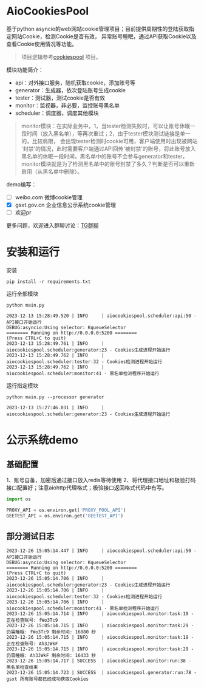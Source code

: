 # AioCookiesPool

基于python asyncio的web网站cookie管理项目；目前提供周期性的登陆获取指定网站Cookie，检测Cookie是否有效，
异常账号睡眠，通过API获取Cookie以及查看Cookie使用情况等功能。

> 项目逻辑参考[cookiespool](https://github.com/Python3WebSpider/cookiespool) 项目。

模块功能简介：
- api：对外接口服务，随机获取cookie，添加账号等
- generator：生成器，依次登陆账号生成cookie
- tester：测试器，测试cookie是否有效
- monitor：监视器，非必要，监控账号黑名单
- scheduler：调度器，调度其他模块

> monitor模块：在实际业务中，1，当tester检测失败时，可以让账号休眠一段时间（放入黑名单），等再次重试；2，由于tester模块测试链接是单一的，比较局限，
> 会出现tester检测时cookie可用，客户端使用时出现被网站
> '封禁'的情况，此时需要客户端通过API回传'被封禁'的账号，将此账号放入黑名单的休眠一段时间，黑名单中的账号不会参与generator和tester，
> monitor模块就是为了检测黑名单中的账号封禁了多久？判断是否可以重新启用（从黑名单中删除）。

demo编写：
- [ ] weibo.com 微博cookie管理
- [x] gsxt.gov.cn 企业信息公示系统cookie管理
- [ ] 欢迎pr

更多问题，欢迎进入群聊讨论：[TG群聊](https://t.me/+If_iQcOzumthOGI1)


# 安装和运行
安装
```shell
pip install -r requirements.txt
```
运行全部模块
```shell
python main.py
```
```shell
2023-12-13 15:28:49.520 | INFO     | aiocookiespool.scheduler:api:50 - API接口开始运行
DEBUG:asyncio:Using selector: KqueueSelector
======== Running on http://0.0.0.0:5200 ========
(Press CTRL+C to quit)
2023-12-13 15:28:49.761 | INFO     | aiocookiespool.scheduler:generator:23 - Cookies生成进程开始运行
2023-12-13 15:28:49.762 | INFO     | aiocookiespool.scheduler:tester:32 - Cookies检测进程开始运行
2023-12-13 15:28:49.762 | INFO     | aiocookiespool.scheduler:monitor:41 - 黑名单检测程序开始运行
```
运行指定模块
```shell
python main.py --processor generator
```
```shell
2023-12-13 15:27:46.031 | INFO     | aiocookiespool.scheduler:generator:23 - Cookies生成进程开始运行
```

# 公示系统demo

## 基础配置
1、账号自备，加密后通过接口放入redis等待使用
2、将代理接口地址和极验打码接口配置好；注意aiohttp代理格式；极验接口返回格式代码中有写。
```python
import os

PROXY_API = os.environ.get('PROXY_POOL_API')
GEETEST_API = os.environ.get('GEETEST_API')
```
## 部分测试日志
```shell
2023-12-26 15:05:14.447 | INFO     | aiocookiespool.scheduler:api:50 - API接口开始运行
DEBUG:asyncio:Using selector: KqueueSelector
======== Running on http://0.0.0.0:5200 ========
(Press CTRL+C to quit)
2023-12-26 15:05:14.706 | INFO     | aiocookiespool.scheduler:generator:23 - Cookies生成进程开始运行
2023-12-26 15:05:14.706 | INFO     | aiocookiespool.scheduler:tester:32 - Cookies检测进程开始运行
2023-12-26 15:05:14.706 | INFO     | aiocookiespool.scheduler:monitor:41 - 黑名单检测程序开始运行
2023-12-26 15:05:14.714 | INFO     | aiocookiespool.monitor:task:19 - 正在检查账号: fWo3Tc9
2023-12-26 15:05:14.715 | INFO     | aiocookiespool.monitor:task:29 - 仍需睡眠: fWo3Tc9 剩余时间: 16880 秒
2023-12-26 15:05:14.715 | INFO     | aiocookiespool.monitor:task:19 - 正在检查账号: Ah3JWkF
2023-12-26 15:05:14.715 | INFO     | aiocookiespool.monitor:task:29 - 仍需睡眠: Ah3JWkF 剩余时间: 16433 秒
2023-12-26 15:05:14.717 | SUCCESS  | aiocookiespool.monitor:run:38 - 黑名单检查结束
2023-12-26 15:05:14.723 | SUCCESS  | aiocookiespool.generator:run:78 - gsxt 所有账号都已经成功获取Cookies
```
